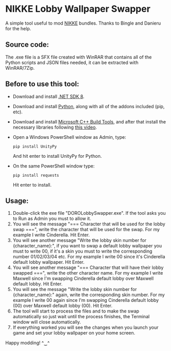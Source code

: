 # NIKKE Lobby Wallpaper Swapper
A simple tool useful to mod [NIKKE](https://nikke-en.com/) bundles. Thanks to Bingle and Danieru for the help.


## Source code:

The .exe file is a SFX file created with WinRAR that contains all of the Python scripts and JSON files needed, it can be extracted with WinRAR/7Zip.


## Before to use this tool:

  - Download and install [.NET SDK 8](https://dotnet.microsoft.com/en-us/download/dotnet/thank-you/sdk-8.0.404-windows-x64-installer).
  - Download and install [Python](https://www.python.org/downloads/), along with all of the addons included (pip, etc).
  - Download and install [Microsoft C++ Build Tools](https://aka.ms/vs/17/release/vs_BuildTools.exe), and after that install the necessary libraries following [this video](https://files.catbox.moe/vqsuix.mp4).

  - Open a Windows PowerShell window as Admin, type:
    ```
    pip install UnityPy
    ```
    And hit enter to install UnityPy for Python.
  - On the same PowerShell window type:
    ```
    pip install requests
    ``` 
    Hit enter to install.



## Usage:

1. Double-click the exe file "DOROLobbySwapper.exe". If the tool asks you to Run as Admin you must to allow it.
2. You will see the message "=== Character that will be used for the lobby swap ===", write the character that will be used for the swap. For my example I write Cinderella. Hit Enter.
3. You will see another message "Write the lobby skin number for {character_name}:", if you want to swap a default lobby wallpaper you must to write 00, if it's a skin you must to write the corresponding number 01/02/03/04 etc. For my example I write 00 since it's Cinderella default lobby wallpaper. Hit Enter.
4. You will see another message "=== Character that will have their lobby swapped ===", write the other character name. For my example I write Maxwell since I'm swapping Cinderella default lobby over Maxwell default lobby. Hit Enter.
5. You will see the message "Write the lobby skin number for {character_name}:" again, write the corresponding skin number. For my example I write 00 again since I'm swapping Cinderella default lobby (00) over Maxwell default lobby (00). Hit Enter.
6. The tool will start to process the files and to make the swap automatically so just wait until the process finishes, the Terminal window will close automatically.
7. If everything worked you will see the changes when you launch your game and set your lobby wallpaper on your home screen.




Happy modding! ^‿^
